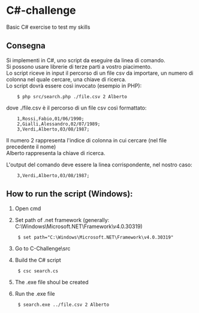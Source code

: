 # C#-challenge
Basic C# exercise to test my skills

## Consegna
Si implementi in C#, uno script da eseguire da linea di comando.<br/>
Si possono usare librerie di terze parti a vostro piacimento.<br/>
Lo script riceve in input il percorso di un file csv da importare, un numero di colonna nel quale cercare, una chiave di ricerca.<br/>
Lo script dovrà essere così invocato (esempio in PHP):

        $ php src/search.php ./file.csv 2 Alberto

dove ./file.csv è il percorso di un file csv così formattato:

        1,Rossi,Fabio,01/06/1990; 
        2,Gialli,Alessandro,02/07/1989;
        3,Verdi,Alberto,03/08/1987;

Il numero 2 rappresenta l'indice di colonna in cui cercare (nel file precedente il nome)<br/>
Alberto rappresenta la chiave di ricerca.<br/>

L'output del comando deve essere la linea corrispondente, nel nostro caso:

        3,Verdi,Alberto,03/08/1987;

## How to run the script (Windows):

1. Open cmd
2. Set path of .net framework (generally: C:\Windows\Microsoft.NET\Framework\v4.0.30319)

        $ set path="C:\Windows\Microsoft.NET\Framework\v4.0.30319"

3. Go to C-Challenge\src
4. Build the C# script

        $ csc search.cs

5. The .exe file shoul be created
6. Run the .exe file

        $ search.exe ../file.csv 2 Alberto
